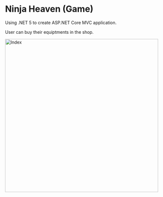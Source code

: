 # Ninja Heaven (Game)
Using .NET 5 to create ASP.NET Core MVC application.

User can buy their equiptments in the shop.

<img alt="Index" src="https://user-images.githubusercontent.com/39983900/165435261-42c2383f-d83f-4843-8af2-a5fa4717c4ee.png" style="width:500px" />
